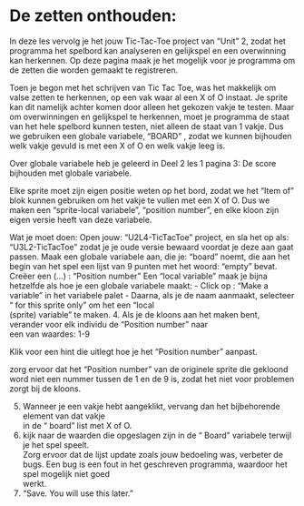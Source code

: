 # De zetten onthouden:

In deze les vervolg je het jouw Tic-Tac-Toe project van “Unit” 2, zodat het programma het spelbord kan analyseren en gelijkspel en een overwinning kan herkennen.
Op deze pagina maak je het mogelijk voor je programma om de zetten die worden gemaakt te registreren.

Toen je begon met het schrijven van Tic Tac Toe, was het makkelijk om valse zetten te herkennen, op een vak waar al een X of O instaat. Je sprite kan dit namelijk achter komen door alleen het gekozen vakje te testen. Maar om overwinningen en gelijkspel te herkennen, moet je programma de staat van het hele spelbord kunnen testen, niet alleen de staat van 1 vakje. Dus we gebruiken een globale variabele,  “BOARD”   , zodat we kunnen bijhouden welk vakje gevuld is met een X of O en welk vakje leeg is. 

Over globale variabele heb je geleerd in Deel 2 les 1 pagina 3: De score bijhouden met globale variabele.

Elke sprite moet zijn eigen positie weten op het bord, zodat we het “Item of” blok kunnen gebruiken om het vakje te vullen met een X of O. Dus we maken een “sprite-local variabele”, “position number”, en elke kloon zijn eigen versie heeft van deze variabele.

Wat je moet doen:
Open jouw: “U2L4-TicTacToe” project, en sla het op als: “U3L2-TicTacToe” zodat je je oude versie bewaard voordat je deze aan gaat passen.
Maak een globale variabele aan, die je: “board” noemt, die aan het begin van het spel een lijst van 9 punten met het woord: “empty” bevat.
Creëer een  (…)    : “Position number” 
        Een “local variable” maak je bijna hetzelfde als hoe je een globale variabele maakt:
      - Click op : “Make a variable” in het variabele palet
      - Daarna, als je de naam aanmaakt, selecteer “ for this sprite only” om het een “local                
        (sprite) variable” te maken.
4. Als je de kloons aan het maken bent, verander voor elk individu de “Position number” naar         
    een van waardes: 1-9

Klik voor een hint die uitlegt hoe je het “Position number” aanpast.

zorg ervoor dat het “Position number” van de originele sprite die gekloond word niet een nummer tussen de 1 en de 9 is, zodat het niet voor problemen zorgt bij de kloons.


5. Wanneer je een vakje hebt aangeklikt, vervang dan het bijbehorende element van dat vakje     
     in de “ board” list met X of O.
6. kijk naar de waarden die opgeslagen zijn in de “ Board” variabele terwijl je het spel speelt.    
    Zorg ervoor dat de lijst update zoals jouw bedoeling was, verbeter de bugs.
    Een bug is een fout in het geschreven programma, waardoor het spel mogelijk niet goed     
    werkt.
7.  “Save. You will use this later.”
